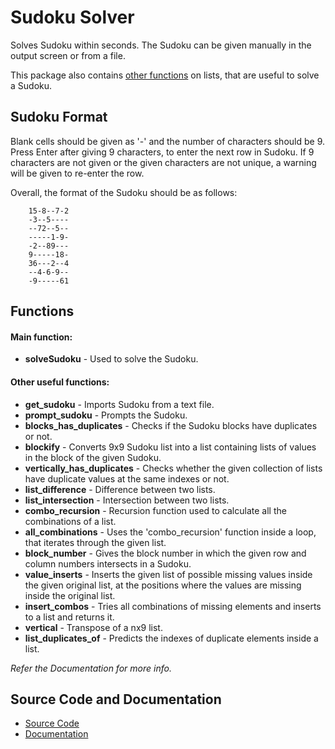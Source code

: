 # Sudoku Solver

Solves Sudoku within seconds. The Sudoku can be given manually in the output screen or from a file. 

This package also contains [other functions](#other-useful-functions) on lists, that are useful to solve a Sudoku.

## Sudoku Format

Blank cells should be given as '-' and the number of characters should be 9. Press Enter after giving 9 characters, to enter the next row in Sudoku. If 9 characters are not given or the given characters are not unique, a warning will be given to re-enter the row.

Overall, the format of the Sudoku should be as follows:

        15-8--7-2
        -3--5----
        --72--5--
        -----1-9-
        -2--89---
        9-----18-
        36---2--4
        --4-6-9--
        -9-----61

## Functions

#### Main function:
- **solveSudoku** - Used to solve the Sudoku.
#### Other useful functions:
- **get_sudoku** - Imports Sudoku from a text file.
- **prompt_sudoku** - Prompts the Sudoku.
- **blocks_has_duplicates** - Checks if the Sudoku blocks have duplicates or not.
- **blockify** - Converts 9x9 Sudoku list into a list containing lists of values in the block of the given Sudoku.
- **vertically_has_duplicates** - Checks whether the given collection of lists have duplicate values at the same indexes or not.
- **list_difference** - Difference between two lists.
- **list_intersection** - Intersection between two lists.
- **combo_recursion** - Recursion function used to calculate all the combinations of a list.
- **all_combinations** - Uses the 'combo_recursion' function inside a loop, that iterates through the given list.
- **block_number** - Gives the block number in which the given row and column numbers intersects in a Sudoku.
- **value_inserts** - Inserts the given list of possible missing values inside the given original list, at the positions where the values are missing inside the original list.
- **insert_combos** - Tries all combinations of missing elements and inserts to a list and returns it.
- **vertical** - Transpose of a nx9 list.
- **list_duplicates_of** - Predicts the indexes of duplicate elements inside a list.


*Refer the Documentation for more info.* 

## Source Code and Documentation

- [Source Code](https://github.com/Raj-Srikar/pysudoku/blob/master/src/pysudoku/__init__.py)
- [Documentation](https://github.com/Raj-Srikar/pysudoku/wiki#documentation)
